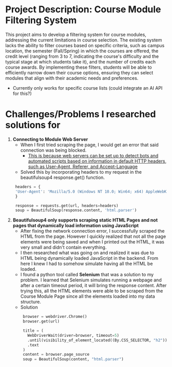 # Project Description: Course Module Filtering System

This project aims to develop a filtering system for course modules, addressing the current limitations in course selection. The existing system lacks the ability to filter courses based on specific criteria, such as campus location, the semester (Fall/Spring) in which the courses are offered, the credit level (ranging from 3 to 7, indicating the course's difficulty and the typical stage at which students take it), and the number of credits each course awards. By implementing these filters, students will be able to efficiently narrow down their course options, ensuring they can select modules that align with their academic needs and preferences.


- Currently only works for specific course lists (could integrate an AI API for this?)

# Challenges/Problems I researched solutions for

1) **Connecting to Module Web Server**
   - When I first tried scraping the page, I would get an error that said connection was being blocked. 
     - [This is because web servers can be set up to detect bots and automated scripts based on information in default HTTP headers, such as User-Agent, Referer, and Accept-Language](https://brightdata.com/blog/web-data/http-headers-for-web-scraping#:~:text=This%20is%20because%20web%20servers,reliability%20of%20your%20scraping%20operations.)
    - Solved this by incorporating headers to my request in the beautifulsoup4 response.get() function.
     ```python
      headers = {
      'User-Agent': 'Mozilla/5.0 (Windows NT 10.0; Win64; x64) AppleWebKit/537.36 (KHTML, like Gecko) Chrome/91.0.4472.124 Safari/537.36'
      }
  
      response = requests.get(url, headers=headers)
      soup = BeautifulSoup(response.content, 'html.parser')
     ```
2) **Beautifulsoup4 only supports scraping static HTML Pages and not pages that dynamically load information using JavaScript**
   - After fixing the network connection error, I successfully scraped the HTML from the page. However I quickly realized that not all the page elements were being saved and when I printed out the HTML, it was very small and didn't contain everything.
   - I then researched what was going on and realized it was due to HTML being dynamically loaded JavaScript in the backend. From here I knew I had to somehow simulate having all the HTML be loaded.
   - I found a python tool called **Selenium** that was a solution to my problem. I learned that Selenium simulates running a webpage and after a certain timeout period, it will bring the response content. After trying this, all the HTML elements were able to be scraped from the Course Module Page since all the elements loaded into my data structure.
   - Solution
     ```python
      browser = webdriver.Chrome()
      browser.get(url) 

      title = (
        WebDriverWait(driver=browser, timeout=5)
        .until(visibility_of_element_located((By.CSS_SELECTOR, "h2")))
        .text
      )
      content = browser.page_source
      soup = BeautifulSoup(content, "html.parser")
     ```

